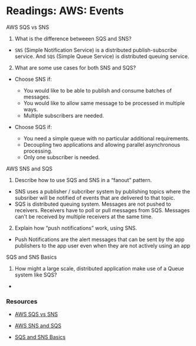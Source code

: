 # Readings: AWS: Events

AWS SQS vs SNS

1. What is the difference betweeen SQS and SNS?

- `SNS` (Simple Notification Service) is a distributed publish-subscribe service. And `SQS` (Simple Queue Service) is distributed queuing service.

2. What are some use cases for both SNS and SQS?

- Choose SNS if:

  - You would like to be able to publish and consume batches of messages.
  - You would like to allow same message to be processed in multiple ways.
  - Multiple subscribers are needed.

- Choose SQS if:

  - You need a simple queue with no particular additional requirements.
  - Decoupling two applications and allowing parallel asynchronous processing.
  - Only one subscriber is needed.

AWS SNS and SQS

1. Describe how to use SQS and SNS in a “fanout” pattern.

- SNS uses a publisher / subcriber system by publishing topics where the subsriber will be notified of events that are delivered to that topic.
- SQS is distributed queuing system. Messages are not pushed to receivers. Receivers have to poll or pull messages from SQS. Messages can't be received by multiple receivers at the same time.

2. Explain how “push notifications” work, using SNS.

- Push Notifications are the alert messages that can be sent by the app publishers to the app user even when they are not actively using an app

SQS and SNS Basics

1. How might a large scale, distributed application make use of a Queue system like SQS?

- 

### Resources

- [AWS SQS vs SNS](https://medium.com/awesome-cloud/aws-difference-between-sqs-and-sns-61a397bf76c5)

- [AWS SNS and SQS](https://www.youtube.com/watch?v=mXk0MNjlO7A)
- [SQS and SNS Basics](https://www.youtube.com/watch?v=UesxWuZMZqI)
